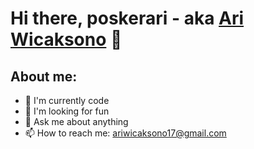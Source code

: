 # Hi there, poskerari - aka [Ari Wicaksono](https://www.instagram.com/ariwicaksono72/) 👋
## About me:
- 🌱 I'm currently code
- 🤔 I'm looking for fun
- 💬 Ask me about anything
- 📫 How to reach me: ariwicaksono17@gmail.com
